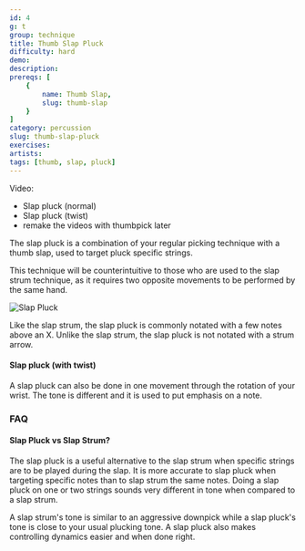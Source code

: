 ```yaml
---
id: 4
g: t
group: technique
title: Thumb Slap Pluck
difficulty: hard
demo: 
description:
prereqs: [
    {
        name: Thumb Slap,
        slug: thumb-slap
    }
]
category: percussion
slug: thumb-slap-pluck
exercises:
artists: 
tags: [thumb, slap, pluck]
---
```


Video:
- Slap pluck (normal)
- Slap pluck (twist)
- remake the videos with thumbpick later

The slap pluck is a combination of your regular picking technique with a thumb slap, used to target pluck specific strings. 

This technique will be counterintuitive to those who are used to the slap strum technique, as it requires two opposite movements to be performed by the same hand.

![Slap Pluck]()

Like the slap strum, the slap pluck is commonly notated with a few notes above an X. Unlike the slap strum, the slap pluck is not notated with a strum arrow.

#### Slap pluck (with twist)

A slap pluck can also be done in one movement through the rotation of your wrist. The <span class="tt" data-tip="the note's sound depending on your guitar and how you play">tone</span> is different and it is used to put emphasis on a note.

### FAQ

#### Slap Pluck vs Slap Strum?

The slap pluck is a useful alternative to the slap strum when specific strings are to be played during the slap. It is more accurate to slap pluck when targeting specific notes than to slap strum the same notes. Doing a slap pluck on one or two strings sounds very different in <span class="tt" data-tip="the note's sound depending on your guitar and how you play">tone</span> when compared to a slap strum. 

A slap strum's tone is similar to an aggressive downpick while a slap pluck's tone is close to your usual plucking tone. A slap pluck also makes controlling dynamics easier and when done right.